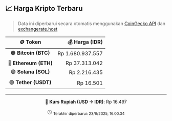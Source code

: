 

<!-- HARGA_KRIPTO -->
## 📈 Harga Kripto Terbaru

> Data ini diperbarui secara otomatis menggunakan [CoinGecko API](https://www.coingecko.com/) dan [exchangerate.host](https://exchangerate.host/)

<div align="center">

| 🪙 Token | 💰 Harga (IDR) |
|:------:|---------------:|
| 🟠 **Bitcoin (BTC)**   | Rp 1.680.937.557 |
| 🔵 **Ethereum (ETH)**  | Rp 37.313.042 |
| 🟣 **Solana (SOL)**    | Rp 2.216.435 |
| 🟢 **Tether (USDT)**   | Rp 16.501 |

---

💱 **Kurs Rupiah (USD → IDR)**: Rp 16.497

🕒 <sub>Terakhir diperbarui: 23/6/2025, 16.00.34</sub>

</div>
<!-- /HARGA_KRIPTO -->